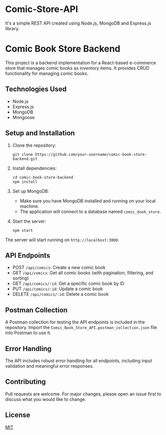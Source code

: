 # Comic-Store-API
It's a simple REST API created using Node.js, MongoDB and Express.js library.

# Comic Book Store Backend

This project is a backend implementation for a React-based e-commerce store that manages comic books as inventory items. It provides CRUD functionality for managing comic books.

## Technologies Used

- Node.js
- Express.js
- MongoDB
- Mongoose

## Setup and Installation

1. Clone the repository:
   ```
   git clone https://github.com/your-username/comic-book-store-backend.git
   ```

2. Install dependencies:
   ```
   cd comic-book-store-backend
   npm install
   ```

3. Set up MongoDB:
   - Make sure you have MongoDB installed and running on your local machine.
   - The application will connect to a database named `comic_book_store`.

4. Start the server:
   ```
   npm start
   ```

The server will start running on `http://localhost:3000`.

## API Endpoints

- POST `/api/comics`: Create a new comic book
- GET `/api/comics`: Get all comic books (with pagination, filtering, and sorting)
- GET `/api/comics/:id`: Get a specific comic book by ID
- PUT `/api/comics/:id`: Update a comic book
- DELETE `/api/comics/:id`: Delete a comic book

## Postman Collection

A Postman collection for testing the API endpoints is included in the repository. Import the `Comic_Book_Store_API.postman_collection.json` file into Postman to use it.

## Error Handling

The API includes robust error handling for all endpoints, including input validation and meaningful error responses.

## Contributing

Pull requests are welcome. For major changes, please open an issue first to discuss what you would like to change.

## License

[MIT](https://choosealicense.com/licenses/mit/)